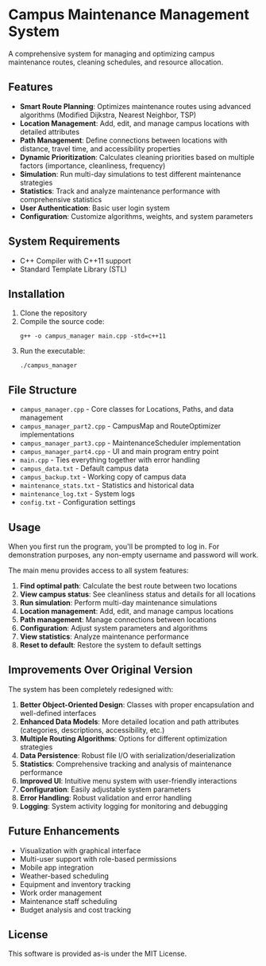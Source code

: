 # Campus Maintenance Management System

A comprehensive system for managing and optimizing campus maintenance routes, cleaning schedules, and resource allocation.

## Features

- **Smart Route Planning**: Optimizes maintenance routes using advanced algorithms (Modified Dijkstra, Nearest Neighbor, TSP)
- **Location Management**: Add, edit, and manage campus locations with detailed attributes
- **Path Management**: Define connections between locations with distance, travel time, and accessibility properties
- **Dynamic Prioritization**: Calculates cleaning priorities based on multiple factors (importance, cleanliness, frequency)
- **Simulation**: Run multi-day simulations to test different maintenance strategies
- **Statistics**: Track and analyze maintenance performance with comprehensive statistics
- **User Authentication**: Basic user login system 
- **Configuration**: Customize algorithms, weights, and system parameters

## System Requirements

- C++ Compiler with C++11 support
- Standard Template Library (STL)

## Installation

1. Clone the repository
2. Compile the source code:
   ```
   g++ -o campus_manager main.cpp -std=c++11
   ```
3. Run the executable:
   ```
   ./campus_manager
   ```

## File Structure

- `campus_manager.cpp` - Core classes for Locations, Paths, and data management
- `campus_manager_part2.cpp` - CampusMap and RouteOptimizer implementations
- `campus_manager_part3.cpp` - MaintenanceScheduler implementation
- `campus_manager_part4.cpp` - UI and main program entry point
- `main.cpp` - Ties everything together with error handling
- `campus_data.txt` - Default campus data
- `campus_backup.txt` - Working copy of campus data
- `maintenance_stats.txt` - Statistics and historical data
- `maintenance_log.txt` - System logs
- `config.txt` - Configuration settings

## Usage

When you first run the program, you'll be prompted to log in. For demonstration purposes, any non-empty username and password will work.

The main menu provides access to all system features:

1. **Find optimal path**: Calculate the best route between two locations
2. **View campus status**: See cleanliness status and details for all locations
3. **Run simulation**: Perform multi-day maintenance simulations
4. **Location management**: Add, edit, and manage campus locations
5. **Path management**: Manage connections between locations
6. **Configuration**: Adjust system parameters and algorithms
7. **View statistics**: Analyze maintenance performance
8. **Reset to default**: Restore the system to default settings

## Improvements Over Original Version

The system has been completely redesigned with:

1. **Better Object-Oriented Design**: Classes with proper encapsulation and well-defined interfaces
2. **Enhanced Data Models**: More detailed location and path attributes (categories, descriptions, accessibility, etc.)
3. **Multiple Routing Algorithms**: Options for different optimization strategies
4. **Data Persistence**: Robust file I/O with serialization/deserialization
5. **Statistics**: Comprehensive tracking and analysis of maintenance performance
6. **Improved UI**: Intuitive menu system with user-friendly interactions
7. **Configuration**: Easily adjustable system parameters
8. **Error Handling**: Robust validation and error handling
9. **Logging**: System activity logging for monitoring and debugging

## Future Enhancements

- Visualization with graphical interface
- Multi-user support with role-based permissions
- Mobile app integration
- Weather-based scheduling
- Equipment and inventory tracking
- Work order management
- Maintenance staff scheduling
- Budget analysis and cost tracking

## License

This software is provided as-is under the MIT License. 